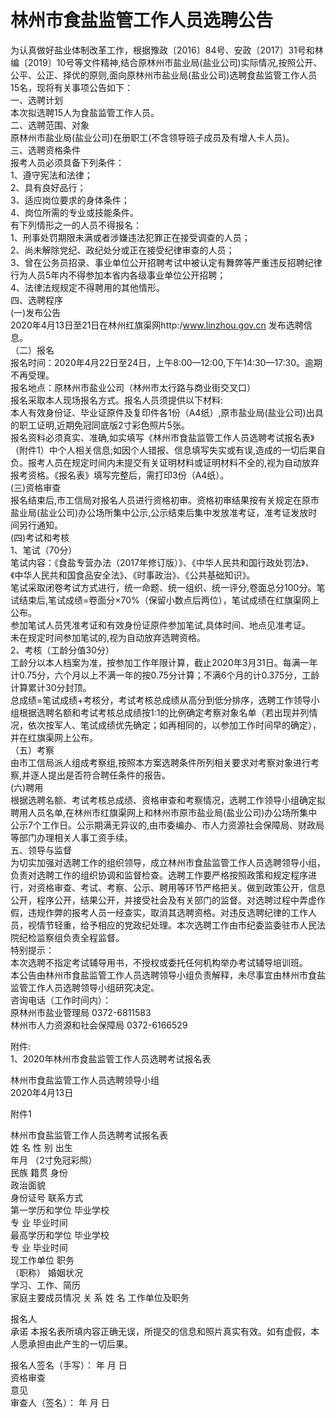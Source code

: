 
# 林州市食盐监管工作人员选聘公告  

为认真做好盐业体制改革工作，根据豫政〔2016〕84号、安政〔2017〕31号和林编〔2019〕10号等文件精神,结合原林州市盐业局(盐业公司)实际情况,按照公开、公平、公正、择优的原则,面向原林州市盐业局(盐业公司)选聘食盐监管工作人员15名，现将有关事项公告如下：  
一、选聘计划  
本次拟选聘15人为食盐监管工作人员。  
二、选聘范围、对象  
原林州市盐业局(盐业公司)在册职工(不含领导班子成员及有增人卡人员)。  
三、选聘资格条件  
报考人员必须具备下列条件：  
1、遵守宪法和法律；  
2、具有良好品行；  
3、适应岗位要求的身体条件；  
4、岗位所需的专业或技能条件。  
有下列情形之一的人员不得报名：  
1、刑事处罚期限未满或者涉嫌违法犯罪正在接受调查的人员；  
2、尚未解除党纪、政纪处分或正在接受纪律审查的人员；  
3、曾在公务员招录、事业单位公开招聘考试中被认定有舞弊等严重违反招聘纪律行为人员5年内不得参加本省内各级事业单位公开招聘；  
4、法律法规规定不得聘用的其他情形。  
四、选聘程序  
(一)发布公告  
2020年4月13日至21日在林州红旗渠网http:/www.linzhou.gov.cn 发布选聘信息。  
（二）报名  
报名时间：2020年4月22日至24日，上午8:00—12:00,下午14:30—17:30。逾期不再受理。  
报名地点：原林州市盐业公司（林州市太行路与商业街交叉口）  
报名采取本人现场报名方式。报名人员须提供以下材料:  
本人有效身份证、毕业证原件及复印件各1份（A4纸）,原市盐业局(盐业公司)出具的职工证明,近期免冠同底版2寸彩色照片5张。  
报名资料必须真实、准确,如实填写《林州市食盐监管工作人员选聘考试报名表》（附件1）中个人相关信息;如因个人错报、信息填写失实或有误,造成的一切后果自负。报考人员在规定时间内未提交有关证明材料或证明材料不全的,视为自动放弃报考资格。《报名表》填写完整后，需打印3份（A4纸）。  
(三)资格审查  
报名结束后,市工信局对报名人员进行资格初审。资格初审结果按有关规定在原市盐业局(盐业公司)办公场所集中公示,公示结束后集中发放准考证，准考证发放时间另行通知。  
(四)考试和考核  
1、笔试（70分）  
笔试内容：《食盐专营办法（2017年修订版）》、《中华人民共和国行政处罚法》、《中华人民共和国食品安全法》、《时事政治》、《公共基础知识》。  
笔试采取闭卷考试方式进行，统一命题、统一组织、统一评分,卷面总分100分。笔试结束后,笔试成绩=卷面分×70%（保留小数点后两位），笔试成绩在红旗渠网上公布。  
参加笔试人员凭准考证和有效身份证原件参加笔试,具体时间、地点见准考证。  
未在规定时间参加笔试的,视为自动放弃选聘资格。  
2、考核（工龄分值30分）  
工龄分以本人档案为准，按参加工作年限计算，截止2020年3月31日。每满一年计0.75分，六个月以上不满一年的按0.75分计算；不满6个月的计0.375分，工龄计算累计30分封顶。  
总成绩=笔试成绩+考核分，考试考核总成绩从高分到低分排序，选聘工作领导小组根据选聘名额和考试考核总成绩按1:1的比例确定考察对象名单（若出现并列情况，依次按军人、笔试成绩优先确定；如再相同的，以参加工作时间早的确定），并在红旗渠网上公布。  
（五）考察  
由市工信局派人组成考察组,按照本方案选聘条件所列相关要求对考察对象进行考察,并逐人提出是否符合聘任条件的报告。  
(六)聘用  
根据选聘名额、考试考核总成绩、资格审查和考察情况，选聘工作领导小组确定拟聘用人员名单,在林州市红旗渠网上和林州市原市盐业局(盐业公司)办公场所集中公示7个工作日。公示期满无异议的,由市委编办、市人力资源社会保障局、财政局等部门办理相关人事工资手续。  
五、领导与监督  
为切实加强对选聘工作的组织领导，成立林州市食盐监管工作人员选聘领导小组，负责对选聘工作的组织协调和监督检查。选聘工作要严格按照政策和规定程序进行，对资格审查、考试、考察、公示、聘用等环节严格把关。做到政策公开，信息公开，程序公开，结果公开，并接受社会及有关部门的监督。对选聘过程中弄虚作假，违规作弊的报考人员一经查实，取消其选聘资格。对违反选聘纪律的工作人员，视情节轻重，给予相应的党政纪处理。本次选聘工作由市纪委监委驻市人民法院纪检监察组负责全程监督。  
特别提示：  
本次选聘不指定考试辅导用书，不授权或委托任何机构举办考试辅导培训班。  
本公告由林州市食盐监管工作人员选聘领导小组负责解释，未尽事宜由林州市食盐监管工作人员选聘领导小组研究决定。  
咨询电话（工作时间内）：  
原林州市盐业管理局  0372-6811583  
林州市人力资源和社会保障局  0372-6166529  

附件:  
1、2020年林州市食盐监管工作人员选聘考试报名表  



林州市食盐监管工作人员选聘领导小组  
2020年4月13日  










附件1  

林州市食盐监管工作人员选聘考试报名表  
姓 名		性 别		出生  
年月		（2寸免冠彩照）  
民族		籍贯		身份  		
				政治面貌	  	
身份证号		联系方式  
第一学历和学位		毕业学校  
专 业		毕业时间  	
最高学历和学位		毕业学校  
专 业		毕业时间  	
现工作单位		职务  
（职称）		婚姻状况  	
学习、工作、简历  	
家庭主要成员情况	关  系	姓  名	工作单位及职务  
			
			
			
报名人  
承诺	本报名表所填内容正确无误，所提交的信息和照片真实有效。如有虚假，本人愿承担由此产生的一切后果。  

报名人签名（手写）：                       年   月   日  
资格审查  
意见  	
    审查人（签名）：                           年   月   日  
